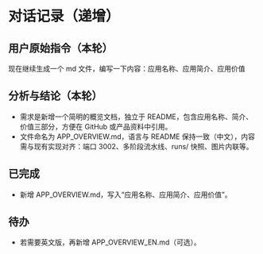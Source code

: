 # 对话记录（递增）

## 用户原始指令（本轮）
现在继续生成一个 md 文件，编写一下内容：应用名称、应用简介、应用价值

## 分析与结论（本轮）
- 需求是新增一个简明的概览文档，独立于 README，包含应用名称、简介、价值三部分，方便在 GitHub 或产品资料中引用。
- 文件命名为 APP_OVERVIEW.md，语言与 README 保持一致（中文），内容需与现有实现对齐：端口 3002、多阶段流水线、runs/ 快照、图片内联等。

## 已完成
- 新增 APP_OVERVIEW.md，写入“应用名称、应用简介、应用价值”。

## 待办
- 若需要英文版，再新增 APP_OVERVIEW_EN.md（可选）。